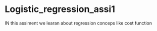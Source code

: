 # Logistic_regression_assi1
IN this assiment we learan about  regression conceps like cost function 
